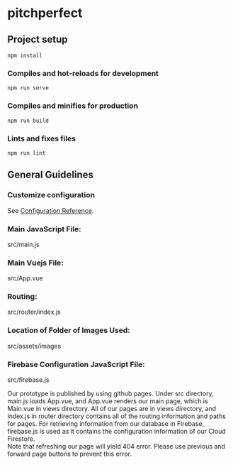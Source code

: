 # pitchperfect

## Project setup
```
npm install
```

### Compiles and hot-reloads for development
```
npm run serve
```

### Compiles and minifies for production
```
npm run build
```

### Lints and fixes files
```
npm run lint
```
## General Guidelines
### Customize configuration
See [Configuration Reference](https://cli.vuejs.org/config/).

### Main JavaScript File:
src/main.js 
### Main Vuejs File: 
src/App.vue
### Routing: 
src/router/index.js 
### Location of Folder of Images Used: 
src/assets/images
### Firebase Configuration JavaScript File: 
src/firebase.js 

Our prototype is published by using github pages. Under src directory, main.js loads App.vue, and App.vue renders our main page, which is Main.vue in views directory. All of our pages are in views directory, and index.js in router directory contains all of the routing information and paths for pages. For retrieving information from our database in Firebase, firebase.js is used as it contains the configuration information of our Cloud Firestore. <br />
Note that refreshing our page will yield 404 error. Please use previous and forward page buttons to prevent this error.
